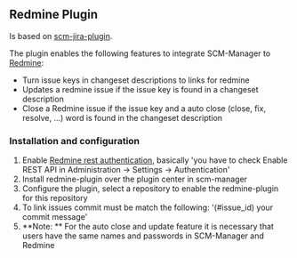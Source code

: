 Redmine Plugin
--------------

Is based on [scm-jira-plugin](jira-plugin.md "wikilink").

The plugin enables the following features to integrate SCM-Manager to
[Redmine](http://www.redmine.org/ "wikilink"):

-   Turn issue keys in changeset descriptions to links for redmine
-   Updates a redmine issue if the issue key is found in a changeset
    description
-   Close a Redmine issue if the issue key and a auto close (close, fix,
    resolve, \...) word is found in the changeset description

### Installation and configuration

1.  Enable [Redmine rest authentication](https://www.redmine.org/projects/redmine/wiki/Rest_api#Authentication), basically
    \'you have to check Enable REST API in Administration -\> Settings
    -\> Authentication\'
2.  Install redmine-plugin over the plugin center in scm-manager
3.  Configure the plugin, select a repository to enable the
    redmine-plugin for this repository
4.  To link issues commit must be match the following: \'(\#issue\_id)
    your commit message\'
5.  \*\*Note: \*\* For the auto close and update feature it is necessary
    that users have the same names and passwords in SCM-Manager and
    Redmine
